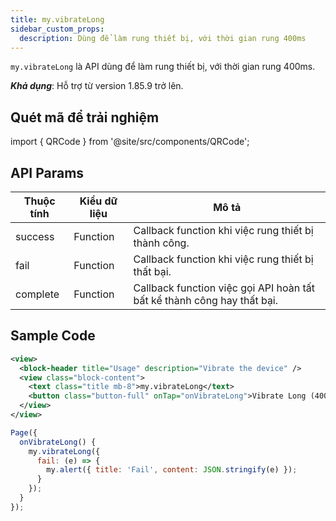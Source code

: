 ```yaml
---
title: my.vibrateLong
sidebar_custom_props:
  description: Dùng để làm rung thiết bị, với thời gian rung 400ms
---
```


`my.vibrateLong` là API dùng để làm rung thiết bị, với thời gian rung 400ms.

**_Khả dụng_**: Hỗ trợ từ version 1.85.9 trở lên.

## Quét mã để trải nghiệm

import { QRCode } from '@site/src/components/QRCode';

<QRCode page="pages/api/vibration/index" />

## API Params

| Thuộc tính | Kiểu dữ liệu | Mô tả                                                                   |
| ---------- | ------------ | ----------------------------------------------------------------------- |
| success    | Function     | Callback function khi việc rung thiết bị thành công.                    |
| fail       | Function     | Callback function khi việc rung thiết bị thất bại.                      |
| complete   | Function     | Callback function việc gọi API hoàn tất bất kể thành công hay thất bại. |

## Sample Code

```xml
<view>
  <block-header title="Usage" description="Vibrate the device" />
  <view class="block-content">
    <text class="title mb-8">my.vibrateLong</text>
    <button class="button-full" onTap="onVibrateLong">Vibrate Long (400ms)</button>
  </view>
</view>
```

```js
Page({
  onVibrateLong() {
    my.vibrateLong({
      fail: (e) => {
        my.alert({ title: 'Fail', content: JSON.stringify(e) });
      }
    });
  }
});
```
